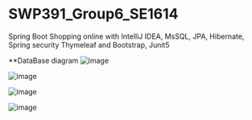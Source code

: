 # SWP391_Group6_SE1614
Spring Boot Shopping online with IntelliJ IDEA, MsSQL, JPA, Hibernate, Spring security Thymeleaf and Bootstrap, Junit5

**DataBase diagram
![image](https://user-images.githubusercontent.com/105474786/182158087-30bfefdf-1936-449c-9769-5715da80126f.png)


![image](https://user-images.githubusercontent.com/105474786/182158343-fdec65c2-368d-4893-9c04-f2d8958ead34.png)


![image](https://user-images.githubusercontent.com/105474786/182158389-e125494d-bcce-4d9b-8963-ad5712de8621.png)


![image](https://user-images.githubusercontent.com/105474786/182158440-edea6ffc-e65f-4d83-891d-7c6bb1cf9746.png)





